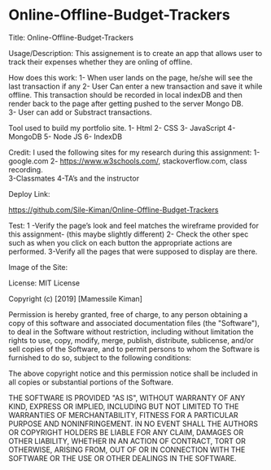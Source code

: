 # Online-Offline-Budget-Trackers
 
 
Title: Online-Offline-Budget-Trackers

Usage/Description:
This assignement  is to create an app that allows user to  track their expenses whether they are onling of offline. 

How does this work:
1- When user lands on the page, he/she  will see the last transaction if any 
2- User Can   enter a new transaction and save it  while offline. This transaction should be recorded in local indexDB and  then render back to the page after getting pushed to the server Mongo DB.  
3-  User can add or Substract transactions. 
 

Tool used to build my portfolio site.
1-	Html 
2-	CSS 
3-	JavaScript 
4-  MongoDB
5-  Node JS
6-  IndexDB

Credit:
I used the following sites for my  research  during this assignment:
1-google.com
2- https://www.w3schools.com/, stackoverflow.com, class recording.    
3-Classmates
4-TA’s and the instructor 

Deploy Link:
 
https://github.com/Sile-Kiman/Online-Offline-Budget-Trackers

Test:
1 -Verify the page’s  look and feel matches the wireframe provided for this assignment- (this maybe slightly different) 
2- Check the other spec such as when you click on each button the appropriate actions are performed. 
3-Verify all the pages that were supposed to display are there. 

 
Image of the Site:

License:
MIT License

Copyright (c) [2019] [Mamessile Kiman]

Permission is hereby granted, free of charge, to any person obtaining a copy
of this software and associated documentation files (the "Software"), to deal
in the Software without restriction, including without limitation the rights
to use, copy, modify, merge, publish, distribute, sublicense, and/or sell
copies of the Software, and to permit persons to whom the Software is
furnished to do so, subject to the following conditions:

The above copyright notice and this permission notice shall be included in all
copies or substantial portions of the Software.

THE SOFTWARE IS PROVIDED "AS IS", WITHOUT WARRANTY OF ANY KIND, EXPRESS OR
IMPLIED, INCLUDING BUT NOT LIMITED TO THE WARRANTIES OF MERCHANTABILITY,
FITNESS FOR A PARTICULAR PURPOSE AND NONINFRINGEMENT. IN NO EVENT SHALL THE
AUTHORS OR COPYRIGHT HOLDERS BE LIABLE FOR ANY CLAIM, DAMAGES OR OTHER
LIABILITY, WHETHER IN AN ACTION OF CONTRACT, TORT OR OTHERWISE, ARISING FROM,
OUT OF OR IN CONNECTION WITH THE SOFTWARE OR THE USE OR OTHER DEALINGS IN THE
SOFTWARE.


